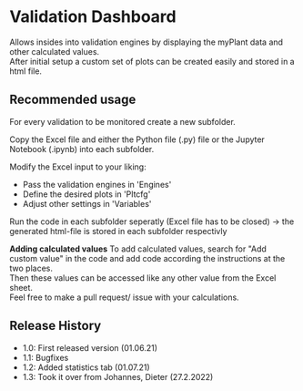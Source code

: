 # Validation Dashboard
Allows insides into validation engines by displaying the myPlant data and other calculated values.  
After initial setup a custom set of plots can be created easily and stored in a html file.


## Recommended usage

For every validation to be monitored create a new subfolder.

Copy the Excel file and either the Python file (.py) file or the Jupyter Notebook (.ipynb) into each subfolder.

Modify the Excel input to your liking:
* Pass the validation engines in 'Engines'
* Define the desired plots in 'Pltcfg'
* Adjust other settings in 'Variables'

Run the code in each subfolder seperatly (Excel file has to be closed) -> the generated html-file is stored in each subfolder respectivly

__Adding calculated values__
To add calculated values, search for "Add custom value" in the code and add code according the instructions at the two places.  
Then these values can be accessed like any other value from the Excel sheet.  
Feel free to make a pull request/ issue with your calculations.

## Release History

-  1.0: First released version (01.06.21)
-  1.1: Bugfixes
-  1.2: Added statistics tab (01.07.21)
-  1.3: Took it over from Johannes, Dieter (27.2.2022)
